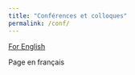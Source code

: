 ```yaml
---
title: "Conférences et colloques" 
permalink: /conf/
---
```


[For English](https://fabienbaeriswyl.fr/test.github.io/conf-en)

Page en français

